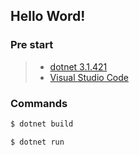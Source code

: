 ## Hello Word!

### Pre start

> - [dotnet 3.1.421](https://dotnet.microsoft.com/en-us/download/dotnet/3.1 "Download dotnet 3.1.421")
> - [Visual Studio Code](https://code.visualstudio.com/ "Download Visual Studio Code")
### Commands

```bash
$ dotnet build

$ dotnet run
```
